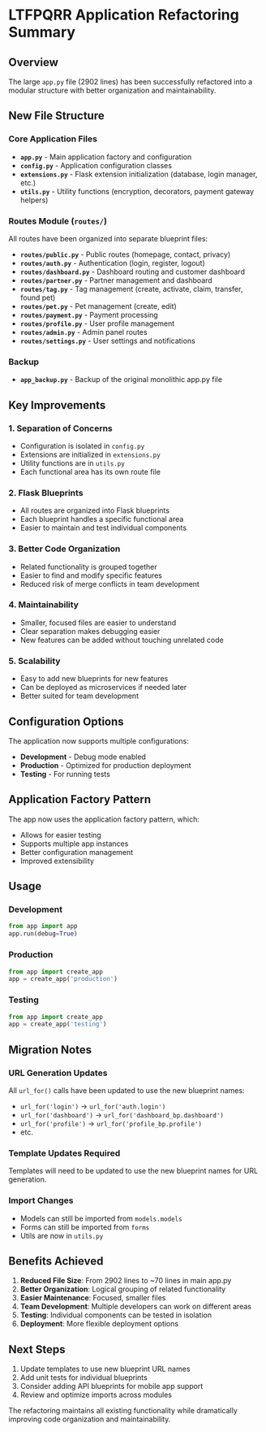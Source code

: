 # LTFPQRR Application Refactoring Summary

## Overview
The large `app.py` file (2902 lines) has been successfully refactored into a modular structure with better organization and maintainability.

## New File Structure

### Core Application Files
- **`app.py`** - Main application factory and configuration
- **`config.py`** - Application configuration classes
- **`extensions.py`** - Flask extension initialization (database, login manager, etc.)
- **`utils.py`** - Utility functions (encryption, decorators, payment gateway helpers)

### Routes Module (`routes/`)
All routes have been organized into separate blueprint files:

- **`routes/public.py`** - Public routes (homepage, contact, privacy)
- **`routes/auth.py`** - Authentication (login, register, logout)
- **`routes/dashboard.py`** - Dashboard routing and customer dashboard
- **`routes/partner.py`** - Partner management and dashboard
- **`routes/tag.py`** - Tag management (create, activate, claim, transfer, found pet)
- **`routes/pet.py`** - Pet management (create, edit)
- **`routes/payment.py`** - Payment processing
- **`routes/profile.py`** - User profile management
- **`routes/admin.py`** - Admin panel routes
- **`routes/settings.py`** - User settings and notifications

### Backup
- **`app_backup.py`** - Backup of the original monolithic app.py file

## Key Improvements

### 1. **Separation of Concerns**
- Configuration is isolated in `config.py`
- Extensions are initialized in `extensions.py`
- Utility functions are in `utils.py`
- Each functional area has its own route file

### 2. **Flask Blueprints**
- All routes are organized into Flask blueprints
- Each blueprint handles a specific functional area
- Easier to maintain and test individual components

### 3. **Better Code Organization**
- Related functionality is grouped together
- Easier to find and modify specific features
- Reduced risk of merge conflicts in team development

### 4. **Maintainability**
- Smaller, focused files are easier to understand
- Clear separation makes debugging easier
- New features can be added without touching unrelated code

### 5. **Scalability**
- Easy to add new blueprints for new features
- Can be deployed as microservices if needed later
- Better suited for team development

## Configuration Options

The application now supports multiple configurations:
- **Development** - Debug mode enabled
- **Production** - Optimized for production deployment
- **Testing** - For running tests

## Application Factory Pattern

The app now uses the application factory pattern, which:
- Allows for easier testing
- Supports multiple app instances
- Better configuration management
- Improved extensibility

## Usage

### Development
```python
from app import app
app.run(debug=True)
```

### Production
```python
from app import create_app
app = create_app('production')
```

### Testing
```python
from app import create_app
app = create_app('testing')
```

## Migration Notes

### URL Generation Updates
All `url_for()` calls have been updated to use the new blueprint names:
- `url_for('login')` → `url_for('auth.login')`
- `url_for('dashboard')` → `url_for('dashboard_bp.dashboard')`
- `url_for('profile')` → `url_for('profile_bp.profile')`
- etc.

### Template Updates Required
Templates will need to be updated to use the new blueprint names for URL generation.

### Import Changes
- Models can still be imported from `models.models`
- Forms can still be imported from `forms`
- Utils are now in `utils.py`

## Benefits Achieved

1. **Reduced File Size**: From 2902 lines to ~70 lines in main app.py
2. **Better Organization**: Logical grouping of related functionality
3. **Easier Maintenance**: Focused, smaller files
4. **Team Development**: Multiple developers can work on different areas
5. **Testing**: Individual components can be tested in isolation
6. **Deployment**: More flexible deployment options

## Next Steps

1. Update templates to use new blueprint URL names
2. Add unit tests for individual blueprints
3. Consider adding API blueprints for mobile app support
4. Review and optimize imports across modules

The refactoring maintains all existing functionality while dramatically improving code organization and maintainability.
